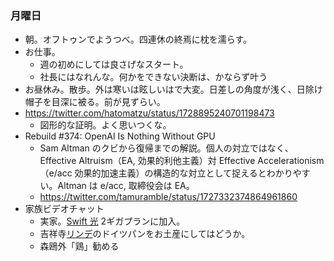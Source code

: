 ### 月曜日

- 朝。オフトゥンでようつべ。四連休の終焉に枕を濡らす。
- お仕事。
    - 週の初めにしては良さげなスタート。
    - 社長にはなれんな。何かをできない決断は、かならず叶う
- お昼休み。散歩。外は寒いは眩しいはで大変。日差しの角度が浅く、日除け帽子を目深に被る。前が見ずらい。
- https://twitter.com/hatomatzu/status/1728895240701198473
    - 図形的な証明。よく思いつくな。
- Rebuild #374: OpenAI Is Nothing Without GPU 
    - Sam Altman のクビから復帰までの解説。個人の対立ではなく、 Effective Altruism（EA, 効果的利他主義）対 Effective Accelerationism（e/acc 効果的加速主義）の構造的な対立として捉えるとわかりやすい。Altman は e/acc, 取締役会は EA。
    - https://twitter.com/tamuramble/status/1727332374864961860
- 家族ビデオチャット
    - 実家。[Swift 光](https://swift-hikari.jp/swift/) 2ギガプランに加入。
    - 吉祥寺[リンデ](https://www.lindtraud.com/)のドイツパンをお土産にしてはどうか。
    - 森鴎外「鶏」勧める